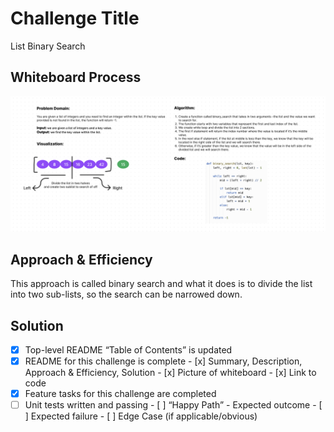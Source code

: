 # Challenge Title
List Binary Search

## Whiteboard Process
![array_binary_search](challenge_3.png)

## Approach & Efficiency
This approach is called binary search and what it does is to divide the list into two sub-lists, so the search can be
narrowed down.


## Solution

 - [x] Top-level README “Table of Contents” is updated
 - [x] README for this challenge is complete
       - [x] Summary, Description, Approach & Efficiency, Solution
       - [x] Picture of whiteboard
       - [x] Link to code
 - [x] Feature tasks for this challenge are completed
 - [ ] Unit tests written and passing
       - [ ] “Happy Path” - Expected outcome
       - [ ] Expected failure
       - [ ] Edge Case (if applicable/obvious)
